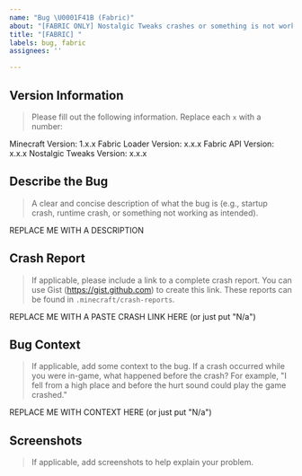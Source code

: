 ```yaml
---
name: "Bug \U0001F41B (Fabric)"
about: "[FABRIC ONLY] Nostalgic Tweaks crashes or something is not working correctly."
title: "[FABRIC] "
labels: bug, fabric
assignees: ''

---
```


## Version Information
> Please fill out the following information. Replace each `x` with a number:

Minecraft Version: 1.x.x
Fabric Loader Version: x.x.x
Fabric API Version: x.x.x
Nostalgic Tweaks Version: x.x.x

## Describe the Bug
> A clear and concise description of what the bug is (e.g., startup crash, runtime crash, or something not working as intended).

REPLACE ME WITH A DESCRIPTION

## Crash Report
> If applicable, please include a link to a complete crash report. You can use Gist (https://gist.github.com) to create this link. These reports can be found in `.minecraft/crash-reports`.

REPLACE ME WITH A PASTE CRASH LINK HERE (or just put "N/a")

## Bug Context
> If applicable, add some context to the bug. If a crash occurred while you were in-game, what happened before the crash? For example, "I fell from a high place and before the hurt sound could play the game crashed."

REPLACE ME WITH CONTEXT HERE (or just put "N/a")

## Screenshots
> If applicable, add screenshots to help explain your problem.
